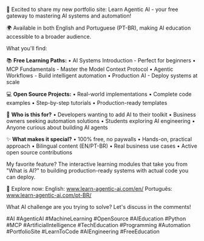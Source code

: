 🚀 Excited to share my new portfolio site: Learn Agentic AI - your free gateway to mastering AI systems and automation!

🌍 Available in both English and Portuguese (PT-BR), making AI education accessible to a broader audience.

What you'll find:

📚 **Free Learning Paths:**
• AI Systems Introduction - Perfect for beginners
• MCP Fundamentals - Master the Model Context Protocol
• Agentic Workflows - Build intelligent automation
• Production AI - Deploy systems at scale

💻 **Open Source Projects:**
• Real-world implementations
• Complete code examples
• Step-by-step tutorials
• Production-ready templates

🎯 **Who is this for?**
• Developers wanting to add AI to their toolkit
• Business owners seeking automation solutions
• Students exploring AI engineering
• Anyone curious about building AI agents

✨ **What makes it special?**
• 100% free, no paywalls
• Hands-on, practical approach
• Bilingual content (EN/PT-BR)
• Real business use cases
• Active open source contributions

My favorite feature? The interactive learning modules that take you from "What is AI?" to building production-ready systems with actual code you can deploy.

🔗 Explore now:
English: www.learn-agentic-ai.com/en/
Português: www.learn-agentic-ai.com/pt-BR/

What AI challenge are you trying to solve? Let's discuss in the comments!

#AI #AgenticAI #MachineLearning #OpenSource #AIEducation #Python #MCP #ArtificialIntelligence #TechEducation #Programming #Automation #PortfolioSite #LearnToCode #AIEngineering #FreeEducation